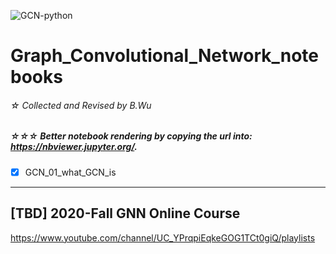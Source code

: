 ![GCN-python](https://img.shields.io/badge/Graph%20Convolutional%20Networks-python-brightgreen)

# Graph_Convolutional_Network_notebooks
###### ☆ Collected and Revised by B.Wu
##### ☆☆☆ Better notebook rendering by copying the url into: https://nbviewer.jupyter.org/.


+ [x] GCN_01_what_GCN_is

---

## [TBD] 2020-Fall GNN Online Course
https://www.youtube.com/channel/UC_YPrqpiEqkeGOG1TCt0giQ/playlists

